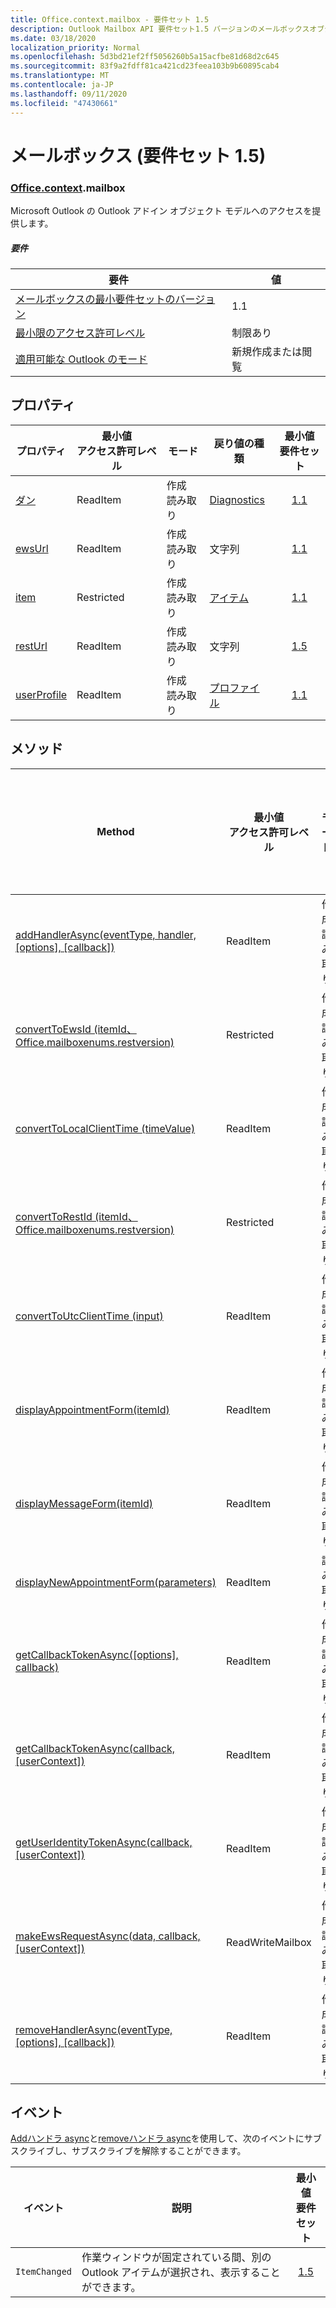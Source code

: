 ```yaml
---
title: Office.context.mailbox - 要件セット 1.5
description: Outlook Mailbox API 要件セット1.5 バージョンのメールボックスオブジェクトモデル。
ms.date: 03/18/2020
localization_priority: Normal
ms.openlocfilehash: 5d3bd21ef2ff5056260b5a15acfbe81d68d2c645
ms.sourcegitcommit: 83f9a2fdff81ca421cd23feea103b9b60895cab4
ms.translationtype: MT
ms.contentlocale: ja-JP
ms.lasthandoff: 09/11/2020
ms.locfileid: "47430661"
---
```

# <a name="mailbox-requirement-set-15"></a>メールボックス (要件セット 1.5)

### <a name="officecontextmailbox"></a>[Office](office.md)[.context](office.context.md).mailbox

Microsoft Outlook の Outlook アドイン オブジェクト モデルへのアクセスを提供します。

##### <a name="requirements"></a>要件

|要件| 値|
|---|---|
|[メールボックスの最小要件セットのバージョン](../../requirement-sets/outlook-api-requirement-sets.md)| 1.1|
|[最小限のアクセス許可レベル](../../../outlook/understanding-outlook-add-in-permissions.md)| 制限あり|
|[適用可能な Outlook のモード](../../../outlook/outlook-add-ins-overview.md#extension-points)| 新規作成または閲覧|

## <a name="properties"></a>プロパティ

| プロパティ | 最小値<br>アクセス許可レベル | モード | 戻り値の種類 | 最小値<br>要件セット |
|---|---|---|---|:---:|
| [ダン](/javascript/api/outlook/office.mailbox?view=outlook-js-1.5&preserve-view=true#diagnostics) | ReadItem | 作成<br>読み取り | [Diagnostics](/javascript/api/outlook/office.diagnostics?view=outlook-js-1.5&preserve-view=true) | [1.1](../requirement-set-1.1/outlook-requirement-set-1.1.md) |
| [ewsUrl](/javascript/api/outlook/office.mailbox?view=outlook-js-1.5&preserve-view=true#ewsurl) | ReadItem | 作成<br>読み取り | 文字列 | [1.1](../requirement-set-1.1/outlook-requirement-set-1.1.md) |
| [item](office.context.mailbox.item.md) | Restricted | 作成<br>読み取り | [アイテム](/javascript/api/outlook/office.item?view=outlook-js-1.5&preserve-view=true) | [1.1](../requirement-set-1.1/outlook-requirement-set-1.1.md) |
| [restUrl](/javascript/api/outlook/office.mailbox?view=outlook-js-1.5&preserve-view=true#resturl) | ReadItem | 作成<br>読み取り | 文字列 | [1.5](../requirement-set-1.5/outlook-requirement-set-1.5.md) |
| [userProfile](/javascript/api/outlook/office.mailbox?view=outlook-js-1.5&preserve-view=true#userprofile) | ReadItem | 作成<br>読み取り | [プロファイル](/javascript/api/outlook/office.userprofile?view=outlook-js-1.5&preserve-view=true) | [1.1](../requirement-set-1.1/outlook-requirement-set-1.1.md) |

## <a name="methods"></a>メソッド

| Method | 最小値<br>アクセス許可レベル | モード | 最小値<br>要件セット |
|---|---|---|:---:|
| [addHandlerAsync(eventType, handler, [options], [callback])](/javascript/api/outlook/office.mailbox?view=outlook-js-1.5&preserve-view=true#addhandlerasync-eventtype--handler--options--callback-) | ReadItem | 作成<br>読み取り | [1.5](../requirement-set-1.5/outlook-requirement-set-1.5.md) |
| [convertToEwsId (itemId、Office.mailboxenums.restversion)](/javascript/api/outlook/office.mailbox?view=outlook-js-1.5&preserve-view=true#converttoewsid-itemid--restversion-) | Restricted | 作成<br>読み取り | [1.3](../requirement-set-1.3/outlook-requirement-set-1.3.md) |
| [convertToLocalClientTime (timeValue)](/javascript/api/outlook/office.mailbox?view=outlook-js-1.5&preserve-view=true#converttolocalclienttime-timevalue-) | ReadItem | 作成<br>読み取り | [1.1](../requirement-set-1.1/outlook-requirement-set-1.1.md) |
| [convertToRestId (itemId、Office.mailboxenums.restversion)](/javascript/api/outlook/office.mailbox?view=outlook-js-1.5&preserve-view=true#converttorestid-itemid--restversion-) | Restricted | 作成<br>読み取り | [1.3](../requirement-set-1.3/outlook-requirement-set-1.3.md) |
| [convertToUtcClientTime (input)](/javascript/api/outlook/office.mailbox?view=outlook-js-1.5&preserve-view=true#converttoutcclienttime-input-) | ReadItem | 作成<br>読み取り | [1.1](../requirement-set-1.1/outlook-requirement-set-1.1.md) |
| [displayAppointmentForm(itemId)](/javascript/api/outlook/office.mailbox?view=outlook-js-1.5&preserve-view=true#displayappointmentform-itemid-) | ReadItem | 作成<br>読み取り | [1.1](../requirement-set-1.1/outlook-requirement-set-1.1.md) |
| [displayMessageForm(itemId)](/javascript/api/outlook/office.mailbox?view=outlook-js-1.5&preserve-view=true#displaymessageform-itemid-) | ReadItem | 作成<br>読み取り | [1.1](../requirement-set-1.1/outlook-requirement-set-1.1.md) |
| [displayNewAppointmentForm(parameters)](/javascript/api/outlook/office.mailbox?view=outlook-js-1.5&preserve-view=true#displaynewappointmentform-parameters-) | ReadItem | 読み取り | [1.1](../requirement-set-1.1/outlook-requirement-set-1.1.md) |
| [getCallbackTokenAsync([options], callback)](/javascript/api/outlook/office.mailbox?view=outlook-js-1.5&preserve-view=true#getcallbacktokenasync-options--callback-) | ReadItem | 作成<br>読み取り | [1.5](../requirement-set-1.5/outlook-requirement-set-1.5.md) |
| [getCallbackTokenAsync(callback, [userContext])](/javascript/api/outlook/office.mailbox?view=outlook-js-1.5&preserve-view=true#getcallbacktokenasync-callback--usercontext-) | ReadItem | 作成<br>読み取り | [1.3](../requirement-set-1.3/outlook-requirement-set-1.3.md)<br>[1.1](../requirement-set-1.1/outlook-requirement-set-1.1.md) |
| [getUserIdentityTokenAsync(callback, [userContext])](/javascript/api/outlook/office.mailbox?view=outlook-js-1.5&preserve-view=true#getuseridentitytokenasync-callback--usercontext-) | ReadItem | 作成<br>読み取り | [1.1](../requirement-set-1.1/outlook-requirement-set-1.1.md) |
| [makeEwsRequestAsync(data, callback, [userContext])](/javascript/api/outlook/office.mailbox?view=outlook-js-1.5&preserve-view=true#makeewsrequestasync-data--callback--usercontext-) | ReadWriteMailbox | 作成<br>読み取り | [1.1](../requirement-set-1.1/outlook-requirement-set-1.1.md) |
| [removeHandlerAsync(eventType, [options], [callback])](/javascript/api/outlook/office.mailbox?view=outlook-js-1.5&preserve-view=true#removehandlerasync-eventtype--options--callback-) | ReadItem | 作成<br>読み取り | [1.5](../requirement-set-1.5/outlook-requirement-set-1.5.md) |

## <a name="events"></a>イベント

[Addハンドラ async](/javascript/api/outlook/office.mailbox?view=outlook-js-1.5&preserve-view=true#addhandlerasync-eventtype--handler--options--callback-)と[removeハンドラ async](/javascript/api/outlook/office.mailbox?view=outlook-js-1.5&preserve-view=true#removehandlerasync-eventtype--options--callback-)を使用して、次のイベントにサブスクライブし、サブスクライブを解除することができます。

| イベント | 説明 | 最小値<br>要件セット |
|---|---|:---:|
|`ItemChanged`| 作業ウィンドウが固定されている間、別の Outlook アイテムが選択され、表示することができます。 | [1.5](../requirement-set-1.5/outlook-requirement-set-1.5.md) |
